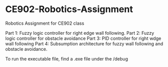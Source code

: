 # CE902-Robotics-Assignment
Robotics Assignment for CE902 class

Part 1: Fuzzy logic controller for right edge wall following.
Part 2: Fuzzy logic controller for obstacle avoidance
Part 3: PID controller for right wdge wall following
Part 4: Subsumption architecture for fuzzy wall following and obstacle avoidance.

To run the executable file, find a .exe file under the /debug
